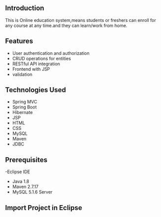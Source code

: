 ## Introduction
This is Online education system,means students or freshers can enroll for any course at any time.and they can learn/work from home.
## Features
- User authentication and authorization
- CRUD operations for entities
- RESTful API integration
- Frontend with JSP
- validation
## Technologies Used

- Spring MVC
- Spring Boot
- Hibernate
- JSP
- HTML
- CSS
- MySQL 
- Maven
- JDBC
## Prerequisites
-Eclipse IDE
- Java 1.8
- Maven 2.7.17
- MySQL 5.1.6 Server
## Import Project in Eclipse

